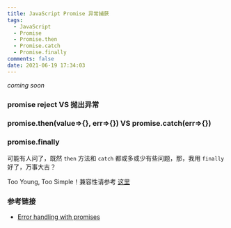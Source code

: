```yaml
---
title: JavaScript Promise 异常捕获
tags:
  - JavaScript
  - Promise
  - Promise.then
  - Promise.catch
  - Promise.finally
comments: false
date: 2021-06-19 17:34:03
---
```


*coming soon*

### promise reject VS 抛出异常

### promise.then(value=>{}, err=>{}) VS promise.catch(err=>{})

### promise.finally

可能有人问了，既然 `then` 方法和 `catch` 都或多或少有些问题，那，我用 `finally` 好了，万事大吉？

Too Young, Too Simple！兼容性请参考 [这里](https://caniuse.com/promise-finally)

### 参考链接

- [Error handling with promises](https://javascript.info/promise-error-handling)

